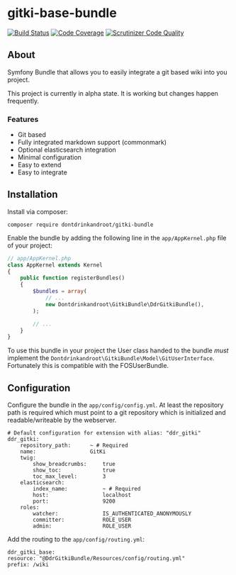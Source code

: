 gitki-base-bundle
=================

[![Build Status](https://travis-ci.org/dontdrinkandroot/gitki-bundle.php.svg?branch=master)](https://travis-ci.org/dontdrinkandroot/gitki-bundle.php)
[![Code Coverage](https://scrutinizer-ci.com/g/dontdrinkandroot/gitki-bundle.php/badges/coverage.png?b=master)](https://scrutinizer-ci.com/g/dontdrinkandroot/gitki-bundle.php/?branch=master)
[![Scrutinizer Code Quality](https://scrutinizer-ci.com/g/dontdrinkandroot/gitki-bundle.php/badges/quality-score.png?b=master)](https://scrutinizer-ci.com/g/dontdrinkandroot/gitki-bundle.php/?branch=master)

About
-----

Symfony Bundle that allows you to easily integrate a git based wiki into you project.

This project is currently in alpha state. It is working but changes happen frequently.

### Features

* Git based
* Fully integrated markdown support (commonmark)
* Optional elasticsearch integration
* Minimal configuration
* Easy to extend
* Easy to integrate

Installation
------------

Install via composer:

```
composer require dontdrinkandroot/gitki-bundle
```

Enable the bundle by adding the following line in the ```app/AppKernel.php``` file of your project:

```php
// app/AppKernel.php
class AppKernel extends Kernel
{
    public function registerBundles()
    {
        $bundles = array(
            // ...
            new Dontdrinkandroot\GitkiBundle\DdrGitkiBundle(),
        );

        // ...
    }
}
```

To use this bundle in your project the User class handed to the bundle  *must* implement the
```Dontdrinkandroot\GitkiBundle\Model\GitUserInterface```. Fortunately this is compatible with the FOSUserBundle.

Configuration
-------------

Configure the bundle in the ```app/config/config.yml```. At least the repository path is required which must point to a
git repository which is initialized and readable/writeable by the webserver.

```
# Default configuration for extension with alias: "ddr_gitki"
ddr_gitki:
    repository_path:      ~ # Required
    name:                 GitKi
    twig:
        show_breadcrumbs:     true
        show_toc:             true
        toc_max_level:        3
    elasticsearch:
        index_name:           ~ # Required
        host:                 localhost
        port:                 9200
    roles:
        watcher:              IS_AUTHENTICATED_ANONYMOUSLY
        committer:            ROLE_USER
        admin:                ROLE_USER
```

Add the routing to the ```app/config/routing.yml```:

```
ddr_gitki_base:
resource: "@DdrGitkiBundle/Resources/config/routing.yml"
prefix: /wiki
```
